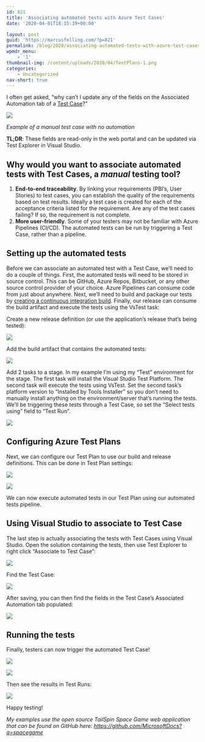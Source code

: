 ```yaml
---
id: 821
title: 'Associating automated tests with Azure Test Cases'
date: '2020-04-01T18:15:39+00:00'

layout: post
guid: 'https://marcusfelling.com/?p=821'
permalink: /blog/2020/associating-automated-tests-with-azure-test-cases/
wpmdr_menu:
    - '1'
thumbnail-img: /content/uploads/2020/04/TestPlans-1.png
categories:
    - Uncategorized
nav-short: true
---
```


  
I often get asked, “why can’t I update any of the fields on the Associated Automation tab of a [Test Case](https://docs.microsoft.com/en-us/azure/devops/test/create-test-cases?view=azure-devops)?”

![](/content/uploads/2020/04/AssociatedAutomation.png)

*Example of a manual test case with no automation*

**TL;DR**: These fields are read-only in the web portal and can be updated via Test Explorer in Visual Studio.

## Why would you want to associate automated tests with Test Cases, a *manual* testing tool?

1. **End-to-end traceability**. By linking your requirements (PBI’s, User Stories) to test cases, you can establish the quality of the requirements based on test results. Ideally a test case is created for each of the acceptance criteria listed for the requirement. Are any of the test cases failing? If so, the requirement is not complete.
2. **More user-friendly**. Some of your testers may not be familiar with Azure Pipelines (CI/CD). The automated tests can be run by triggering a Test Case, rather than a pipeline.

## Setting up the automated tests

Before we can associate an automated test with a Test Case, we’ll need to do a couple of things. First, the automated tests will need to be stored in source control. This can be GitHub, Azure Repos, Bitbucket, or any other source control provider of your choice. Azure Pipelines can consume code from just about anywhere. Next, we’ll need to build and package our tests by [creating a continuous integration build](https://docs.microsoft.com/en-us/azure/devops/pipelines/apps/windows/dot-net?view=azure-devops&tabs=vsts#set-up-continuous-integration). Finally, our release can consume the build artifact and execute the tests using the VsTest task:  
  
Create a new release definition (or use the application’s release that’s being tested):

![](/content/uploads/2020/04/CreateRelease.png)

Add the build artifact that contains the automated tests:

![](/content/uploads/2020/04/AddArtifact.png)

Add 2 tasks to a stage. In my example I’m using my “Test” environment for the stage. The first task will install the Visual Studio Test Platform. The second task will execute the tests using VsTest. Set the second task’s platform version to “Installed by Tools Installer” so you don’t need to manually install anything on the environment/server that’s running the tests. We’ll be triggering these tests through a Test Case, so set the “Select tests using” field to “Test Run”.

![](/content/uploads/2020/04/Tasks.png)

## Configuring Azure Test Plans

Next, we can configure our Test Plan to use our build and release definitions. This can be done in Test Plan settings:

![](/content/uploads/2020/04/TestPlanSettings.png)

![](/content/uploads/2020/04/TestPlanSettingBuildReleases.png)

We can now execute automated tests in our Test Plan using our automated tests pipeline.

## Using Visual Studio to associate to Test Case

The last step is actually associating the tests with Test Cases using Visual Studio. Open the solution containing the tests, then use Test Explorer to right click “Associate to Test Case”:

![](/content/uploads/2020/04/AssociateTestCase.png)

Find the Test Case:

![](/content/uploads/2020/04/FindTestCase.png)

After saving, you can then find the fields in the Test Case’s Associated Automation tab populated:

![](/content/uploads/2020/04/TestCaseFieldsPopulated.png)

## Running the tests

Finally, testers can now trigger the automated Test Case!

![](/content/uploads/2020/04/Trigger1-1024x233.png)

![](/content/uploads/2020/04/Trigger2.png)

Then see the results in Test Runs:

![](/content/uploads/2020/04/RunResults.png)

Happy testing!

*My examples use the open source TailSpin Space Game web application that can be found on GitHub here: <https://github.com/MicrosoftDocs?q=spacegame>*